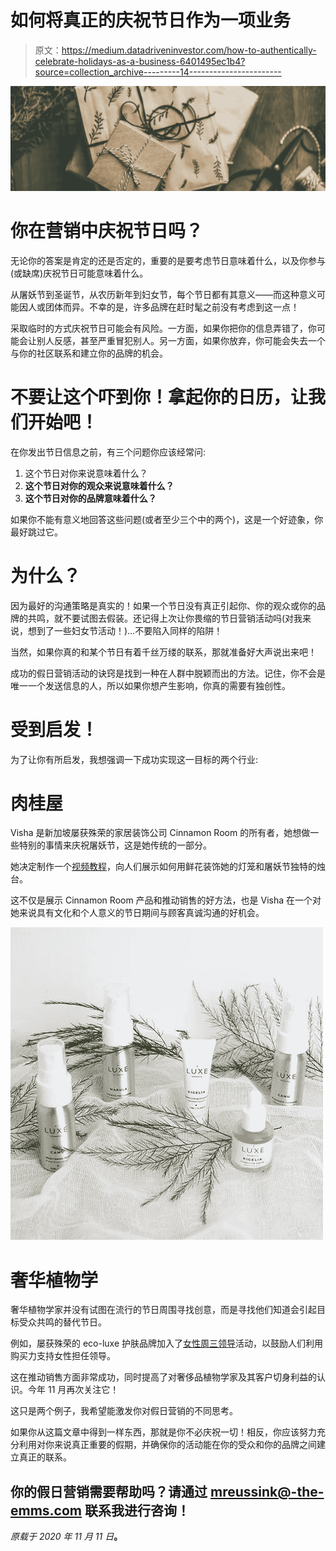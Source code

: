 # 如何将真正的庆祝节日作为一项业务

> 原文：<https://medium.datadriveninvestor.com/how-to-authentically-celebrate-holidays-as-a-business-6401495ec1b4?source=collection_archive---------14----------------------->

![](img/13dfcac81f415eb3963ab335959eb469.png)

# 你在营销中庆祝节日吗？

无论你的答案是肯定的还是否定的，重要的是要考虑节日意味着什么，以及你参与(或缺席)庆祝节日可能意味着什么。

从屠妖节到圣诞节，从农历新年到妇女节，每个节日都有其意义——而这种意义可能因人或团体而异。不幸的是，许多品牌在赶时髦之前没有考虑到这一点！

采取临时的方式庆祝节日可能会有风险。一方面，如果你把你的信息弄错了，你可能会让别人反感，甚至严重冒犯别人。另一方面，如果你放弃，你可能会失去一个与你的社区联系和建立你的品牌的机会。

# 不要让这个吓到你！拿起你的日历，让我们开始吧！

在你发出节日信息之前，有三个问题你应该经常问:

1.  这个节日对你来说意味着什么？
2.  **这个节日对你的观众来说意味着什么？**
3.  **这个节日对你的品牌意味着什么？**

如果你不能有意义地回答这些问题(或者至少三个中的两个)，这是一个好迹象，你最好跳过它。

# 为什么？

因为最好的沟通策略是真实的！如果一个节日没有真正引起你、你的观众或你的品牌的共鸣，就不要试图去假装。还记得上次让你畏缩的节日营销活动吗(对我来说，想到了一些妇女节活动！)…不要陷入同样的陷阱！

当然，如果你真的和某个节日有着千丝万缕的联系，那就准备好大声说出来吧！

成功的假日营销活动的诀窍是找到一种在人群中脱颖而出的方法。记住，你不会是唯一一个发送信息的人，所以如果你想产生影响，你真的需要有独创性。

# 受到启发！

为了让你有所启发，我想强调一下成功实现这一目标的两个行业:

# 肉桂屋

Visha 是新加坡屡获殊荣的家居装饰公司 Cinnamon Room 的所有者，她想做一些特别的事情来庆祝屠妖节，这是她传统的一部分。

她决定制作一个[视频教程](https://fb.watch/1FPwoMIyNe/)，向人们展示如何用鲜花装饰她的灯笼和屠妖节独特的烛台。

这不仅是展示 Cinnamon Room 产品和推动销售的好方法，也是 Visha 在一个对她来说具有文化和个人意义的节日期间与顾客真诚沟通的好机会。

![](img/143f0850f2c20d72fe879728c26164a6.png)

# 奢华植物学

奢华植物学家并没有试图在流行的节日周围寻找创意，而是寻找他们知道会引起目标受众共鸣的替代节日。

例如，屡获殊荣的 eco-luxe 护肤品牌加入了[女性周三领导](http://www.womenledwednesday.com/)活动，以鼓励人们利用购买力支持女性担任领导。

这在推动销售方面非常成功，同时提高了对奢侈品植物学家及其客户切身利益的认识。今年 11 月再次关注它！

这只是两个例子，我希望能激发你对假日营销的不同思考。

如果你从这篇文章中得到一样东西，那就是你不必庆祝一切！相反，你应该努力充分利用对你来说真正重要的假期，并确保你的活动能在你的受众和你的品牌之间建立真正的联系。

## 你的假日营销需要帮助吗？请通过 mreussink@-the-emms.com 联系我进行咨询！

*原载于 2020 年 11 月 11 日*[](https://www.the-emms.com/blog/what-b2b-companies-can-do-now-to-stand-out-during-the-holidays)**。**